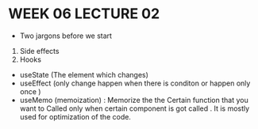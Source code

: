 # WEEK 06 LECTURE 02

- Two jargons before we start

1. Side effects
2. Hooks

- useState (The element which changes)
- useEffect (only change happen when there is conditon or happen only once )
- useMemo (memoization) : Memorize the the Certain function that you want to Called only when certain component is got called . It is mostly used for optimization of the code.
